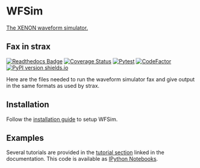 # WFSim
[The XENON waveform simulator.](https://wfsim.readthedocs.io)

## Fax in strax

[![Readthedocs Badge](https://readthedocs.org/projects/wfsim/badge/?version=latest)](https://wfsim.readthedocs.io/en/latest/?badge=latest)
[![Coverage Status](https://coveralls.io/repos/github/XENONnT/WFSim/badge.svg?branch=master)](https://coveralls.io/github/XENONnT/WFSim?branch=master)
[![Pytest](https://github.com/XENONnT/WFSim/workflows/Pytest/badge.svg?branch=master)](https://github.com/XENONnT/WFSim/actions?query=workflow%3APytest)
[![CodeFactor](https://www.codefactor.io/repository/github/xenonnt/wfsim/badge)](https://www.codefactor.io/repository/github/xenonnt/wfsim)
[![PyPI version shields.io](https://img.shields.io/pypi/v/wfsim.svg)](https://pypi.python.org/pypi/wfsim/)

Here are the files needed to run the waveform simulator fax and give output in the same formats as used by strax.

## Installation
Follow the [installation guide](https://wfsim.readthedocs.io/en/latest/intro.html) to setup WFSim.

## Examples
Several tutorials are provided in the [tutorial section](https://wfsim.readthedocs.io/en/latest/index.html) linked in the documentation. This code is available as [IPython Notebooks](https://github.com/XENONnT/WFSim/tree/master/notebooks).

